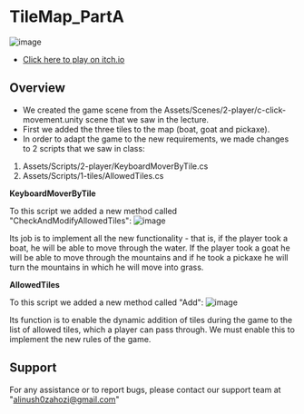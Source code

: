 # TileMap_PartA

![image](https://github.com/Computer-game-development-course/TileMap_PartA/assets/93255163/aa4dfe6e-0059-44bb-b58a-bdcb6ca22b6b)

* [Click here to play on itch.io](https://alinaandyuval.itch.io/tilemap-parta)

## Overview
* We created the game scene from the Assets/Scenes/2-player/c-click-movement.unity scene that we saw in the lecture.
* First we added the three tiles to the map (boat, goat and pickaxe).
* In order to adapt the game to the new requirements, we made changes to 2 scripts that we saw in class:
1. Assets/Scripts/2-player/KeyboardMoverByTile.cs
2. Assets/Scripts/1-tiles/AllowedTiles.cs


**KeyboardMoverByTile**

To this script we added a new method called "CheckAndModifyAllowedTiles":
![image](https://github.com/Computer-game-development-course/TileMap_PartA/assets/93255163/2b59ce6b-9b4f-4bed-b487-db958a293321)

Its job is to implement all the new functionality - that is, if the player took a boat, he will be able to move through the water.
If the player took a goat he will be able to move through the mountains and if he took a pickaxe he will turn the mountains in which he will move into grass.

**AllowedTiles**

To this script we added a new method called "Add":
![image](https://github.com/Computer-game-development-course/TileMap_PartA/assets/93255163/c16c9606-4b9c-4fd3-b634-7a81ed218c01)

Its function is to enable the dynamic addition of tiles during the game to the list of allowed tiles, which a player can pass through.
We must enable this to implement the new rules of the game.

## Support
For any assistance or to report bugs, please contact our support team at "alinush0zahozi@gmail.com"
